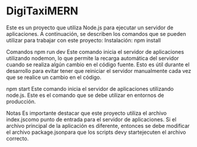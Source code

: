 # DigiTaxiMERN

Este es un proyecto que utiliza Node.js para ejecutar un servidor de aplicaciones. A continuación, se describen los comandos que se pueden utilizar para trabajar con este proyecto:
Instalación:
npm install

Comandos
npm run dev
Este comando inicia el servidor de aplicaciones utilizando nodemon, lo que permite la recarga automática del servidor cuando se realiza algún cambio en el código fuente. Esto es útil durante el desarrollo para evitar tener que reiniciar el servidor manualmente cada vez que se realice un cambio en el código.

npm start
Este comando inicia el servidor de aplicaciones utilizando node.js. Este es el comando que se debe utilizar en entornos de producción.

Notas
Es importante destacar que este proyecto utiliza el archivo index.jscomo punto de entrada para el servidor de aplicaciones. Si el archivo principal de la aplicación es diferente, entonces se debe modificar el archivo package.jsonpara que los scripts devy startejecuten el archivo correcto.
